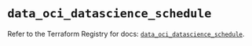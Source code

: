 # `data_oci_datascience_schedule`

Refer to the Terraform Registry for docs: [`data_oci_datascience_schedule`](https://registry.terraform.io/providers/hashicorp/oci/7.19.0/docs/data-sources/datascience_schedule).
